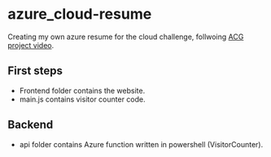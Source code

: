 # azure_cloud-resume
Creating my own azure resume for the cloud challenge, follwoing [ACG project video](https://www.youtube.com/watch?v=ieYrBWmkfno).

## First steps

- Frontend folder contains the website.
- main.js contains visitor counter code.

## Backend

- api folder contains Azure function written in powershell (VisitorCounter).
